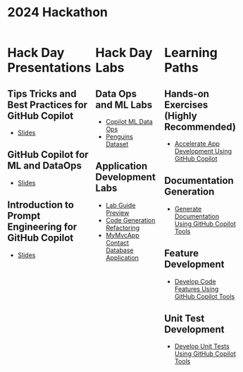 # 2024 Hackathon

<div style="display: flex;">

<div style="flex: 1; padding-right: 10px;">

# Hack Day Presentations

## Tips Tricks and Best Practices for GitHub Copilot
- [Slides](./Tips%20Tricks%20and%20Best%20Practices%20for%20GitHub%20Copilot.pdf)

## GitHub Copilot for ML and DataOps
- [Slides](./Github-Copilot-ML-Data-Ops.pdf)

## Introduction to Prompt Engineering for GitHub Copilot
- [Slides](./Introduction%20to%20Prompt%20Engineering%20for%20GitHub%20Copilot.pdf)

</div>

<div style="flex: 1; padding-right: 10px;">

# Hack Day Labs

## Data Ops and ML Labs
- [Copilot ML Data Ops](https://github.com/arinco-crew-community/copilot-ml-data-ops/tree/main)
- [Penguins Dataset](https://raw.githubusercontent.com/MicrosoftDocs/mslearn-introduction-to-machine-learning/main/Data/ml-basics/penguins.csv)

## Application Development Labs
- [Lab Guide Preview](https://experience.cloudlabs.ai/#/labguidepreview/f9fd80ac-fc1a-4609-a3f1-06650aec389e)
- [Code Generation Refactoring](https://github.com/CloudLabsAI-Azure/Code-Generation-Refactoring)
- [MyMvcApp Contact Database Application](https://github.com/CloudLabsAI-Azure/MyMvcApp-Contact-Databse-Application)

</div>

<div style="flex: 1; padding-left: 10px;">

# Learning Paths

## Hands-on Exercises (Highly Recommended)
- [Accelerate App Development Using GitHub Copilot](https://learn.microsoft.com/en-gb/training/paths/accelerate-app-development-using-github-copilot/)

## Documentation Generation
- [Generate Documentation Using GitHub Copilot Tools](https://learn.microsoft.com/en-gb/training/modules/generate-documentation-using-github-copilot-tools/)

## Feature Development
- [Develop Code Features Using GitHub Copilot Tools](https://learn.microsoft.com/en-gb/training/modules/develop-code-features-using-github-copilot-tools/)

## Unit Test Development
- [Develop Unit Tests Using GitHub Copilot Tools](https://learn.microsoft.com/en-gb/training/modules/develop-unit-tests-using-github-copilot-tools/)

</div>

</div>

